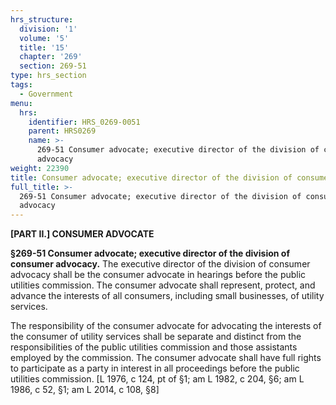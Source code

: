 ```yaml
---
hrs_structure:
  division: '1'
  volume: '5'
  title: '15'
  chapter: '269'
  section: 269-51
type: hrs_section
tags:
  - Government
menu:
  hrs:
    identifier: HRS_0269-0051
    parent: HRS0269
    name: >-
      269-51 Consumer advocate; executive director of the division of consumer
      advocacy
weight: 22390
title: Consumer advocate; executive director of the division of consumer advocacy
full_title: >-
  269-51 Consumer advocate; executive director of the division of consumer
  advocacy
---
```

**[PART II.] CONSUMER ADVOCATE**

**§269-51 Consumer advocate; executive director of the division of consumer advocacy.** The executive director of the division of consumer advocacy shall be the consumer advocate in hearings before the public utilities commission. The consumer advocate shall represent, protect, and advance the interests of all consumers, including small businesses, of utility services.

The responsibility of the consumer advocate for advocating the interests of the consumer of utility services shall be separate and distinct from the responsibilities of the public utilities commission and those assistants employed by the commission. The consumer advocate shall have full rights to participate as a party in interest in all proceedings before the public utilities commission. [L 1976, c 124, pt of §1; am L 1982, c 204, §6; am L 1986, c 52, §1; am L 2014, c 108, §8]